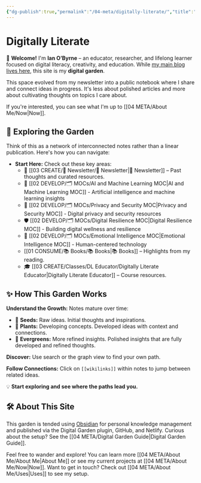 ```yaml
---
{"dg-publish":true,"permalink":"/04-meta/digitally-literate/","title":"Digitally Literate","tags":["digital-garden","pkm","education","digital-literacy","creativity","gardenEntry"]}
---
```



# Digitally Literate

 🌟 **Welcome!** I'm **Ian O’Byrne** – an educator, researcher, and lifelong learner focused on digital literacy, creativity, and education. While [my main blog lives here](https://wiobyrne.com/), this site is my **digital garden**.

This space evolved from my newsletter into a public notebook where I share and connect ideas in progress. It's less about polished articles and more about cultivating thoughts on topics I care about. 

If you're interested, you can see what I'm up to [[04 META/About Me/Now\|Now]].

## 🧭 Exploring the Garden

Think of this as a network of interconnected notes rather than a linear publication. Here's how you can navigate:

* **Start Here:** Check out these key areas:
    * 📰 [[03 CREATE/📧 Newsletter/📧 Newsletter\|📧 Newsletter]] – Past thoughts and curated resources.
    * 🤖 [[02 DEVELOP/🗂️ MOCs/AI and Machine Learning MOC\|AI and Machine Learning MOC]] - Artificial intelligence and machine learning insights
    * 🔐 [[02 DEVELOP/🗂️ MOCs/Privacy and Security MOC\|Privacy and Security MOC]] - Digital privacy and security resources
    * 🛡️ [[02 DEVELOP/🗂️ MOCs/Digital Resilience MOC\|Digital Resilience MOC]] - Building digital wellness and resilience
    * 🧠 [[02 DEVELOP/🗂️ MOCs/Emotional Intelligence MOC\|Emotional Intelligence MOC]] - Human-centered technology
    * [[01 CONSUME/📚 Books/📚 Books\|📚 Books]] – Highlights from my reading.
    * 🎓 [[03 CREATE/Classes/DL Educator/Digitally Literate Educator\|Digitally Literate Educator]] – Course resources.


## ✨ How This Garden Works

 **Understand the Growth:** Notes mature over time:
- 🌱 **Seeds:** Raw ideas. Initial thoughts and inspirations.
- 🌿 **Plants:** Developing concepts. Developed ideas with context and connections.
- 🌲 **Evergreens:** More refined insights. Polished insights that are fully developed and refined thoughts.

**Discover:** Use search or the graph view to find your own path.

**Follow Connections:** Click on `[[wikilinks]]` within notes to jump between related ideas.

💡 **Start exploring and see where the paths lead you.**

## 🛠️ About This Site

This garden is tended using [Obsidian](https://obsidian.md/) for personal knowledge management and published via the Digital Garden plugin, GitHub, and Netlify. Curious about the setup? See the [[04 META/Digital Garden Guide\|Digital Garden Guide]].

Feel free to wander and explore! You can learn more [[04 META/About Me/About Me\|About Me]] or see my current projects at [[04 META/About Me/Now\|Now]]. Want to get in touch? Check out [[04 META/About Me/Uses\|Uses]] to see my setup.